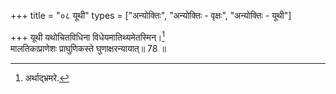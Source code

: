 +++
title = "०८ यूथी"
types = ["अन्योक्तिः", "अन्योक्तिः - वृक्षः", "अन्योक्तिः - यूथी"]

+++
यूथी यथोचितविधिना विधेयमातिथ्यमेतस्मिन्।[^5]  
मालतिकाप्राणेशः प्राघुणिकस्ते घुणाक्षरन्यायात्॥ 78 ॥  
  
[^5]: अर्थाद्भ्रमरे.
